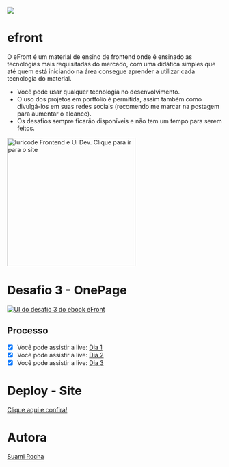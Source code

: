 ![](https://cdn.discordapp.com/attachments/1102358848750231604/1175979737898819615/image.png?ex=656d337a&is=655abe7a&hm=4ca3b81e5d8917d563478ed988559e2ccf60642a1e119c80e7752e598b0f5c20&)
# efront
O eFront é um material de ensino de frontend onde é ensinado as tecnologias mais requisitadas do mercado, com uma didática simples que até quem está iniciando na área consegue aprender a utilizar cada tecnologia do material.

- Você pode usar qualquer tecnologia no desenvolvimento.
- O uso dos projetos em portfólio é permitida, assim também como divulgá-los em suas redes sociais (recomendo me marcar na postagem para aumentar o alcance).
- Os desafios sempre ficarão disponíveis e não tem um tempo para serem feitos.

<a href="https://iuricode.com/efront/">
  <img src="https://cdn.discordapp.com/attachments/1102358848750231604/1175981959336448153/ClickIuricode.png?ex=656d358b&is=655ac08b&hm=b84c7562f402432b3ab99337e07f7fe5baaff73eb9b9e87683ffeda6fe70af8b" alt="Iuricode Frontend e Ui Dev. Clique para ir para o site" width="300px" />
</a>

# Desafio 3 - OnePage

<a href="https://iuricode.com/efront/">
  <img src="https://media.discordapp.net/attachments/1102358848750231604/1179059260387250217/image.png?ex=65786781&is=6565f281&hm=1376af32e210e59162eed0cd974afbb99f4c50bd2f6841ee2e7cf03519f10dfd&=&format=webp&width=888&height=671"
" alt="UI do desafio 3 do ebook eFront"/>
</a>

## Processo
- [x]  Você pode assistir a live: [Dia 1](https://www.twitch.tv/suamirochadev/schedule?vodID=1988994432)
- [x]  Você pode assistir a live: [Dia 2](https://www.twitch.tv/suamirochadev/schedule?vodID=1989547104)
- [x]  Você pode assistir a live: [Dia 3](https://www.twitch.tv/suamirochadev/schedule?vodID=1990408121)

# Deploy - Site
[Clique aqui e confira!](https://efront-desafio-onepage.netlify.app/)


# Autora

[Suami Rocha](http://bento.me/suamirochadev)
